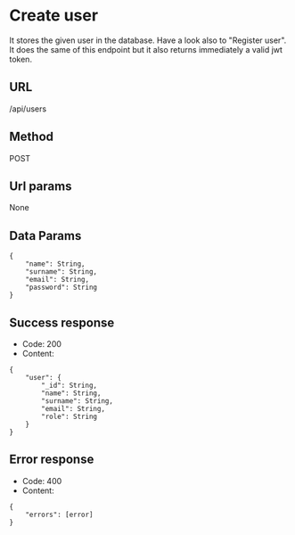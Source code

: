 # Create user

It stores the given user in the database.
Have a look also to "Register user". It does the same of this endpoint but it also returns immediately a valid jwt token.

## URL

/api/users

## Method

POST

## Url params

None

## Data Params
```
{
    "name": String,
    "surname": String,
    "email": String,
    "password": String
}
```
## Success response
- Code: 200
- Content:
```
{
    "user": {
        "_id": String,
        "name": String,
        "surname": String,
        "email": String,
        "role": String
    }
}
```

## Error response
- Code: 400
- Content:
```
{
    "errors": [error]
}
```